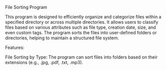 File Sorting Program

This program is designed to efficiently organize and categorize files within a specified directory or across multiple directories. It allows users to classify files based on various attributes such as file type, creation date, size, and even custom tags. The program sorts the files into user-defined folders or directories, helping to maintain a structured file system.

Features:

File Sorting by Type: The program can sort files into folders based on their extensions (e.g., .jpg, .pdf, .txt, .mp3).
